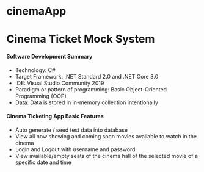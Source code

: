 # cinemaApp

<h1>Cinema Ticket Mock System</h1>

<h4>Software Development Summary</h4>
<ul>
  <li>Technology: C#</li>
  <li>Target Framework: .NET Standard 2.0 and .NET Core 3.0</li>
  <li>IDE: Visual Studio Community 2019</li>
  <li>Paradigm or pattern of programming: Basic Object-Oriented Programming (OOP)</li>
  <li>Data: Data is stored in in-memory collection intentionally</li>
</ul>

<h4> Cinema Ticketing App Basic Features</h4>
<ul>
  <li>Auto generate / seed test data into database</li>
  <li>View all now showing and coming soon movies available to watch in the cinema</li>
  <li>Login and Logout with username and password</li>
  <li>View available/empty seats of the cinema hall of the selected movie of a specific date and time</li>
</ul>
